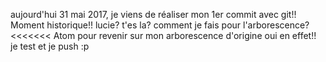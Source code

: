 aujourd'hui 31 mai 2017, je viens de réaliser mon 1er commit avec git!!
Moment historique!!
lucie?
t'es la?
comment je fais pour l'arborescence?
<<<<<<< Atom
pour revenir sur mon arborescence d'origine
oui en effet!!
je test et je push :p
